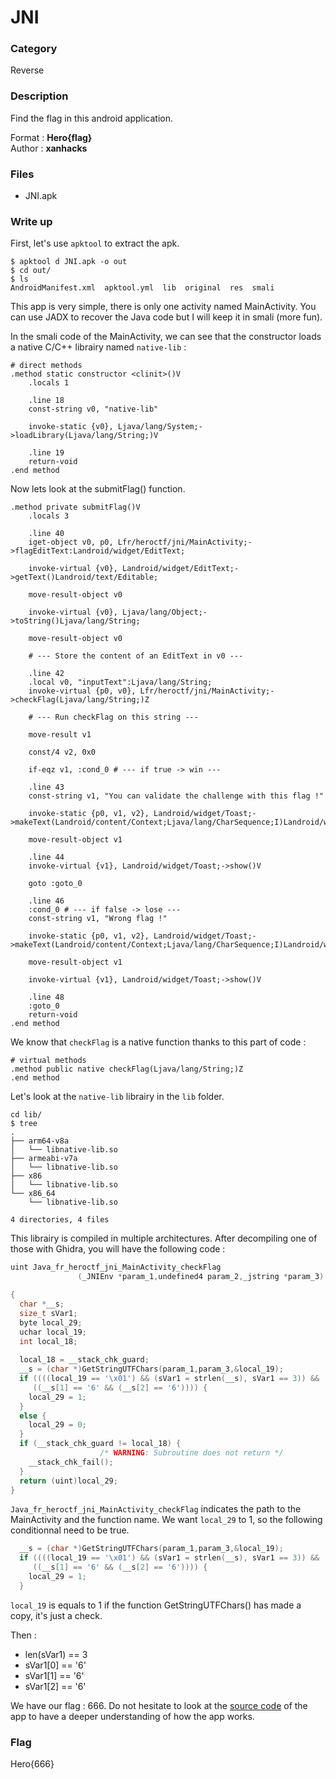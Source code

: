 # JNI

### Category

Reverse

### Description

Find the flag in this android application.

Format : **Hero{flag}**<br>
Author : **xanhacks**

### Files

- JNI.apk

### Write up

First, let's use `apktool` to extract the apk.

```shell
$ apktool d JNI.apk -o out
$ cd out/
$ ls
AndroidManifest.xml  apktool.yml  lib  original  res  smali
```

This app is very simple, there is only one activity named MainActivity. You can use JADX to recover the Java code but I will keep it in smali (more fun).

In the smali code of the MainActivity, we can see that the constructor loads a native C/C++ librairy named `native-lib` :

```smali
# direct methods
.method static constructor <clinit>()V
    .locals 1

    .line 18
    const-string v0, "native-lib"

    invoke-static {v0}, Ljava/lang/System;->loadLibrary(Ljava/lang/String;)V

    .line 19
    return-void
.end method
```

Now lets look at the submitFlag() function.

```
.method private submitFlag()V
    .locals 3

    .line 40
    iget-object v0, p0, Lfr/heroctf/jni/MainActivity;->flagEditText:Landroid/widget/EditText;

    invoke-virtual {v0}, Landroid/widget/EditText;->getText()Landroid/text/Editable;

    move-result-object v0

    invoke-virtual {v0}, Ljava/lang/Object;->toString()Ljava/lang/String;

    move-result-object v0

    # --- Store the content of an EditText in v0 ---

    .line 42
    .local v0, "inputText":Ljava/lang/String;
    invoke-virtual {p0, v0}, Lfr/heroctf/jni/MainActivity;->checkFlag(Ljava/lang/String;)Z

    # --- Run checkFlag on this string ---

    move-result v1

    const/4 v2, 0x0

    if-eqz v1, :cond_0 # --- if true -> win ---

    .line 43
    const-string v1, "You can validate the challenge with this flag !"

    invoke-static {p0, v1, v2}, Landroid/widget/Toast;->makeText(Landroid/content/Context;Ljava/lang/CharSequence;I)Landroid/widget/Toast;

    move-result-object v1

    .line 44
    invoke-virtual {v1}, Landroid/widget/Toast;->show()V

    goto :goto_0

    .line 46
    :cond_0 # --- if false -> lose ---
    const-string v1, "Wrong flag !"

    invoke-static {p0, v1, v2}, Landroid/widget/Toast;->makeText(Landroid/content/Context;Ljava/lang/CharSequence;I)Landroid/widget/Toast;

    move-result-object v1

    invoke-virtual {v1}, Landroid/widget/Toast;->show()V

    .line 48
    :goto_0
    return-void
.end method
```

We know that `checkFlag` is a native function thanks to this part of code :

```smali
# virtual methods
.method public native checkFlag(Ljava/lang/String;)Z
.end method
```

Let's look at the `native-lib` librairy in the `lib` folder.

```shell
cd lib/
$ tree
.
├── arm64-v8a
│   └── libnative-lib.so
├── armeabi-v7a
│   └── libnative-lib.so
├── x86
│   └── libnative-lib.so
└── x86_64
    └── libnative-lib.so

4 directories, 4 files
```

This librairy is compiled in multiple architectures. After decompiling one of those with Ghidra, you will have the following code :

```cpp
uint Java_fr_heroctf_jni_MainActivity_checkFlag
               (_JNIEnv *param_1,undefined4 param_2,_jstring *param_3)

{
  char *__s;
  size_t sVar1;
  byte local_29;
  uchar local_19;
  int local_18;
  
  local_18 = __stack_chk_guard;
  __s = (char *)GetStringUTFChars(param_1,param_3,&local_19);
  if ((((local_19 == '\x01') && (sVar1 = strlen(__s), sVar1 == 3)) && (*__s == '6')) &&
     ((__s[1] == '6' && (__s[2] == '6')))) {
    local_29 = 1;
  }
  else {
    local_29 = 0;
  }
  if (__stack_chk_guard != local_18) {
                    /* WARNING: Subroutine does not return */
    __stack_chk_fail();
  }
  return (uint)local_29;
}
```

`Java_fr_heroctf_jni_MainActivity_checkFlag` indicates the path to the MainActivity and the function name. We want `local_29` to 1, so the following conditionnal need to be true.

```cpp
  __s = (char *)GetStringUTFChars(param_1,param_3,&local_19);
  if ((((local_19 == '\x01') && (sVar1 = strlen(__s), sVar1 == 3)) && (*__s == '6')) &&
     ((__s[1] == '6' && (__s[2] == '6')))) {
    local_29 = 1;
  }
```

`local_19` is equals to 1 if the function GetStringUTFChars() has made a copy, it's just a check.

Then :
- len(sVar1) == 3
- sVar1[0] == '6'
- sVar1[1] == '6'
- sVar1[2] == '6'

We have our flag : 666. Do not hesitate to look at the [source code](src/) of the app to have a deeper understanding of how the app works.

### Flag

Hero{666}
